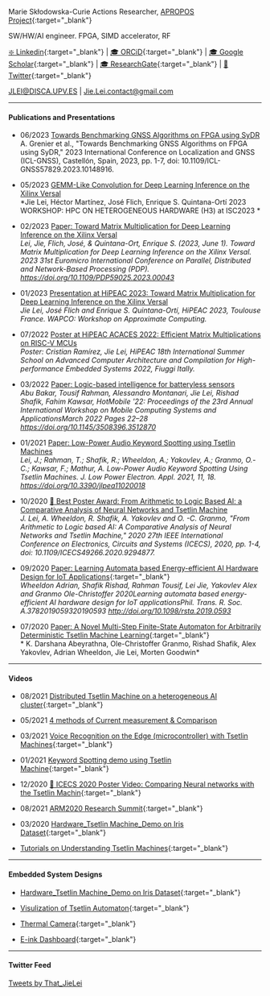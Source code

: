 Marie Skłodowska-Curie Actions Researcher, [APROPOS Project](https://projects.tuni.fi/apropos/){:target="_blank"} 

SW/HW/AI engineer.
FPGA, SIMD accelerator, RF

[❇️ Linkedin](https://www.linkedin.com/in/jie-l-142889139/){:target="_blank"} 
  |
[🎓 ORCiD](https://orcid.org/0000-0002-9998-9503){:target="_blank"} 
  |   [🎓 Google Scholar](https://scholar.google.com/citations?user=g0nZZiMAAAAJ&hl=en&oi=ao){:target="_blank"} 
  |   [🎓 ResearchGate](https://www.researchgate.net/profile/Jie-Lei-2){:target="_blank"}
 |   [🐧 Twitter](https://twitter.com/That_JieLei){:target="_blank"}

JLEI@DISCA.UPV.ES  | Jie.Lei.contact@gmail.com 


---

#### **Publications and Presentations**


- 06/2023 [Towards Benchmarking GNSS Algorithms on FPGA using SyDR](https://ieeexplore.ieee.org/abstract/document/10148916)
<br />  A. Grenier et al., "Towards Benchmarking GNSS Algorithms on FPGA using SyDR," 2023 International Conference on Localization and GNSS (ICL-GNSS), Castellón, Spain, 2023, pp. 1-7, doi: 10.1109/ICL-GNSS57829.2023.10148916.

- 05/2023 [GEMM-Like Convolution for Deep Learning Inference on the Xilinx Versal](H32023/H3_PAGE.md)
<br />  *Jie Lei, Héctor Martínez, José Flich, Enrique S. Quintana-Ortí
2023 WORKSHOP: HPC ON HETEROGENEOUS HARDWARE (H3) at ISC2023 *


- 02/2023 [Paper: Toward Matrix Multiplication for Deep Learning Inference on the Xilinx Versal](PDP/PDP_PAGE.md)
<br />  *Lei, Jie, Flich, José, & Quintana-Ort, Enrique S. (2023, June 1). Toward Matrix Multiplication for Deep Learning Inference on the Xilinx Versal. 2023 31st Euromicro International Conference on Parallel, Distributed and Network-Based Processing (PDP). https://doi.org/10.1109/PDP59025.2023.00043*

- 01/2023 [Presentation at HiPEAC 2023: Toward Matrix Multiplication for Deep Learning Inference on the Xilinx Versal](https://www.hipeac.net/2023/toulouse/#/program/sessions/8045/)
<br />  *Jie Lei, José Flich and Enrique S. Quintana-Ortí, HiPEAC 2023, Toulouse France. WAPCO: Workshop on Approximate Computing.*

- 07/2022 [Poster at HiPEAC ACACES 2022: Efficient Matrix Multiplications on RISC-V MCUs](https://www.crissmath.com/assets/pdf/poster.pdf)
<br />  *Poster: Cristian Ramírez, Jie Lei, HiPEAC 18th International Summer School on Advanced Computer Architecture and Compilation for High-performance Embedded Systems  2022, Fiuggi Itally.*


- 03/2022 [Paper: Logic-based intelligence for batteryless sensors](https://dl.acm.org/doi/abs/10.1145/3508396.3512870)
<br />  *Abu Bakar, Tousif Rahman, Alessandro Montanari, Jie Lei, Rishad Shafik, Fahim Kawsar, HotMobile '22: Proceedings of the 23rd Annual International Workshop on Mobile Computing Systems and ApplicationsMarch 2022 Pages 22–28 https://doi.org/10.1145/3508396.3512870*


- 01/2021 [Paper: Low-Power Audio Keyword Spotting using Tsetlin Machines](KWSTM/DEMO0.md)
<br />  *Lei, J.; Rahman, T.; Shafik, R.; Wheeldon, A.; Yakovlev, A.; Granmo, O.-C.; Kawsar, F.; Mathur, A. Low-Power Audio Keyword Spotting Using Tsetlin Machines. J. Low Power Electron. Appl. 2021, 11, 18. https://doi.org/10.3390/jlpea11020018*


- 10/2020 [👑 Best Poster Award: From Arithmetic to Logic Based AI: a Comparative Analysis of Neural Networks and Tsetlin Machine](ICECS2020/ICECS2020_PAGE.md)
<br /> *J. Lei, A. Wheeldon, R. Shafik, A. Yakovlev and O. -C. Granmo, "From Arithmetic to Logic based AI: A Comparative Analysis of Neural Networks and Tsetlin Machine," 2020 27th IEEE International Conference on Electronics, Circuits and Systems (ICECS), 2020, pp. 1-4, doi: 10.1109/ICECS49266.2020.9294877.*

- 09/2020 [Paper: Learning Automata based Energy-efficient AI Hardware Design for IoT Applications](https://doi.org/10.1098/rsta.2019.0593){:target="_blank"}
<br /> *Wheeldon Adrian, Shafik Rishad, Rahman Tousif, Lei Jie, Yakovlev Alex and Granmo Ole-Christoffer 2020Learning automata based energy-efficient AI hardware design for IoT applicationsPhil. Trans. R. Soc. A.3782019059320190593
http://doi.org/10.1098/rsta.2019.0593*

- 07/2020 [Paper: A Novel Multi-Step Finite-State Automaton for Arbitrarily Deterministic Tsetlin Machine Learning](https://arxiv.org/abs/2007.02114){:target="_blank"}
<br /> * K. Darshana Abeyrathna, Ole-Christoffer Granmo, Rishad Shafik, Alex Yakovlev, Adrian Wheeldon, Jie Lei, Morten Goodwin*

---

#### **Videos**

- 08/2021 [Distributed Tsetlin Machine on a heterogeneous AI cluster](https://twitter.com/That_JieLei/status/1424674605126623234){:target="_blank"}
  
- 05/2021 [4 methods of Current measurement & Comparison](CurrentMeasurement/text.md)

- 03/2021 [Voice Recognition on the Edge (microcontroller) with Tsetlin Machines](https://youtu.be/M_lY8SJH3yo){:target="_blank"}

- 01/2021 [Keyword Spotting demo using Tsetlin Machine](https://youtu.be/JW0tztpjX8k){:target="_blank"}

- 12/2020 [👑 ICECS 2020 Poster Video: Comparing Neural networks with the Tsetlin Machin](https://youtu.be/9kjk-lMhSrM){:target="_blank"}

- 08/2021 [ARM2020 Research Summit](https://youtu.be/N-wkgibJAZE){:target="_blank"}

- 03/2020 [Hardware_Tsetlin Machine_Demo on Iris Dataset](https://youtu.be/BzaPGByX-hg){:target="_blank"}

- [Tutorials on Understanding Tsetlin Machines](https://youtube.com/playlist?list=PLQTEHj1nqgNmBHtiw5l5cOs986WUKp8FZ){:target="_blank"}




---
#### **Embedded System Designs**

- [Hardware_Tsetlin Machine_Demo on Iris Dataset](https://github.com/JieGH/Hardware_TM_Demo){:target="_blank"}


- [Visulization of Tsetlin Automaton](https://github.com/JieGH/The-Ruler-of-Tsetlin-Automaton){:target="_blank"}

- [Thermal Camera](https://github.com/JieGH/Thermal-Camera){:target="_blank"}

- [E-ink Dashboard](https://github.com/JieGH/Epaper-Dashboard_7.5inch){:target="_blank"}


---
#### **Twitter Feed**

<a class="twitter-timeline" href="https://twitter.com/That_JieLei?ref_src=twsrc%5Etfw">Tweets by That_JieLei</a> <script async src="https://platform.twitter.com/widgets.js" charset="utf-8"></script>
